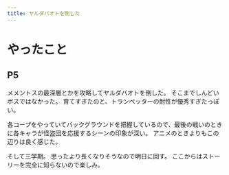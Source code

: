 ```yaml
---
title: ヤルダバオトを倒した
---
```


# やったこと

## P5

メメントスの最深層とかを攻略してヤルダバオトを倒した。
そこまでしんどいボスではなかった。
育てすぎたのと、トランペッターの耐性が優秀すぎたっぽい。

各コープをやっていてバックグラウンドを把握しているので、最後の戦いのときに各キャラが怪盗団を応援するシーンの印象が深い。
アニメのときよりもこの辺りは良く感じた。

そして三学期。
思ったより長くなりそうなので明日に回す。
ここからはストーリーを完全に知らないので楽しみ。
